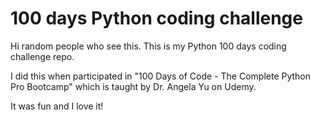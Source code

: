 # 100 days Python coding challenge

Hi random people who see this. This is my Python 100 days coding challenge repo.

I did this when participated in "100 Days of Code - The Complete Python Pro Bootcamp" which is taught by Dr. Angela Yu on Udemy.

It was fun and I love it!
